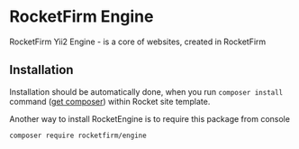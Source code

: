# RocketFirm Engine

RocketFirm Yii2 Engine - is a core of websites, created in RocketFirm

## Installation

Installation should be automatically done, when you run ```composer install``` command ([get composer](http://getcomposer.org))
within Rocket site template.

Another way to install RocketEngine is to require this package from console

```
composer require rocketfirm/engine
```